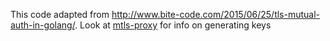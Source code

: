This code adapted from http://www.bite-code.com/2015/06/25/tls-mutual-auth-in-golang/. Look at [mtls-proxy](https://github.com/d-smith/go-examples/tree/master/mtls-proxy) for info on generating keys
